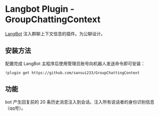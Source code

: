 # Langbot Plugin - GroupChattingContext

[LangBot](https://github.com/RockChinQ/LangBot) 注入群聊上下文信息的插件。为公聊设计。

## 安装方法

配置完成 LangBot 主程序后使用管理员账号向机器人发送命令即可安装：

```
!plugin get https://github.com/sansui233/GroupChattingContext
```

## 功能

bot 产生回复前的 20 条历史消息注入到会话。注入所有说话者的身份识别信息（qq号）。